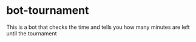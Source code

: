 # bot-tournament
This is a bot that checks the time and tells you how many minutes are left until the tournament
